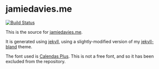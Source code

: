 # jamiedavies.me

[![Build Status](https://travis-ci.org/daviesjamie/jamiedavies.me.svg?branch=master)](https://travis-ci.org/daviesjamie/jamiedavies.me)

This is the source for [jamiedavies.me](https://jamiedavies.me).

It is generated using [jekyll](https://jekyllrb.com/), using
a slightly-modified version of my [jekyll-bland](daviesjamie/jekyll-bland)
theme.

The font used is [Calendas Plus](http://atipofoundry.com/fonts/calendas-plus).
This is not a free font, and so it has been excluded from the repository.
